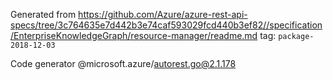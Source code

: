 Generated from https://github.com/Azure/azure-rest-api-specs/tree/3c764635e7d442b3e74caf593029fcd440b3ef82//specification/EnterpriseKnowledgeGraph/resource-manager/readme.md tag: `package-2018-12-03`

Code generator @microsoft.azure/autorest.go@2.1.178


